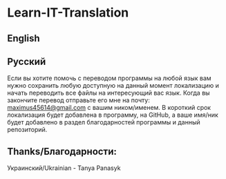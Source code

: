 Learn-IT-Translation
====================
English
--------------

Русский
--------------

Если вы хотите помочь с переводом программы на любой язык вам нужно сохранить любую доступную на данный момент локализацию и начать переводить все файлы на интересующий вас язык. Когда вы закончите перевод отправьте его мне на почту: maximus45614@gmail.com с вашим ником/именем. В короткий срок локализация будет добавлена в программу, на GitHub, а ваше имя/ник будет добавлено в раздел благодарностей программы и данный репозиторий.

Thanks/Благодарности:
--------------
Украинский/Ukrainian - Tanya Panasyk